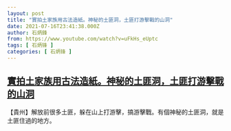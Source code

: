 ```yaml
---
layout: post
title: "實拍土家族用古法造紙。神秘的土匪洞，土匪打游擊戰的山洞"
date: 2021-07-16T23:41:38.000Z
author: 石炳鋒
from: https://www.youtube.com/watch?v=uFkHs_eUptc
tags: [ 石炳锋 ]
categories: [ 石炳锋 ]
---
```

<!--1626478898000-->
[實拍土家族用古法造紙。神秘的土匪洞，土匪打游擊戰的山洞](https://www.youtube.com/watch?v=uFkHs_eUptc)
------

<div>
【貴州】解放前很多土匪，躲在山上打游擊，搞游擊戰。有個神秘的土匪洞，就是土匪住過的地方。
</div>
